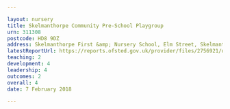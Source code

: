 ```yaml
---

layout: nursery
title: Skelmanthorpe Community Pre-School Playgroup
urn: 311308
postcode: HD8 9DZ
address: Skelmanthorpe First &amp; Nursery School, Elm Street, Skelmanthorpe, HUDDERSFIELD, HD8 9DZ
latestReportUrl: https://reports.ofsted.gov.uk/provider/files/2756921/urn/311308.pdf
teaching: 2
development: 4
leadership: 4
outcomes: 2
overall: 4
date: 7 February 2018

---
```

